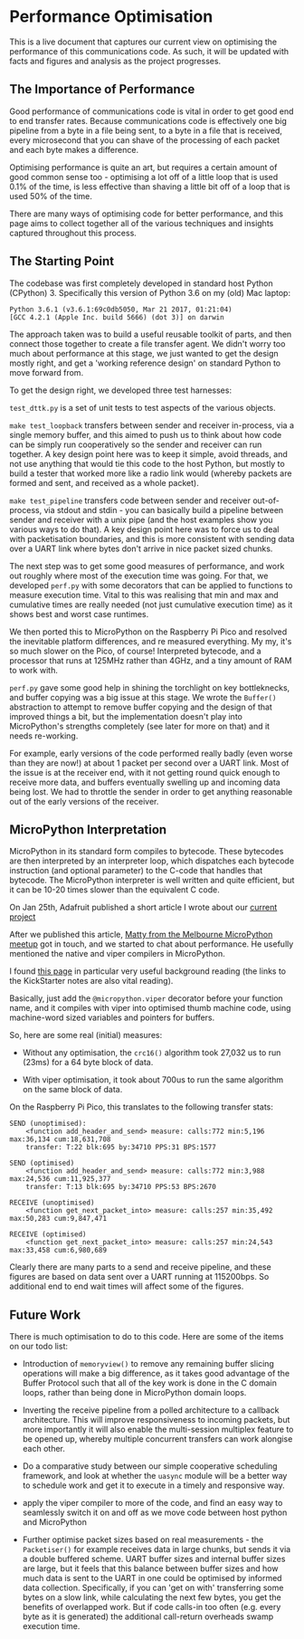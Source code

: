 # Performance Optimisation

This is a live document that captures our current view on optimising the
performance of this communications code. As such, it will be updated with
facts and figures and analysis as the project progresses.


## The Importance of Performance

Good performance of communications code is vital in order to get good end to end
transfer rates. Because communications code is effectively one big pipeline
from a byte in a file being sent, to a byte in a file that is received, every
microsecond that you can shave of the processing of each packet and each byte
makes a difference.

Optimising performance is quite an art, but requires a certain amount of good
common sense too - optimising a lot off of a little loop that is used 0.1% of the 
time, is less effective than shaving a little bit off of a loop that is used 50% 
of the time.

There are many ways of optimising code for better performance, and this page
aims to collect together all of the various techniques and insights captured
throughout this process.

## The Starting Point

The codebase was first completely developed in standard host Python
(CPython) 3. Specifically this version of Python 3.6 on my (old) Mac laptop:

```
Python 3.6.1 (v3.6.1:69c0db5050, Mar 21 2017, 01:21:04) 
[GCC 4.2.1 (Apple Inc. build 5666) (dot 3)] on darwin
```

The approach taken was to build a useful reusable toolkit of parts, and
then connect those together to create a file transfer agent. We didn't worry
too much about performance at this stage, we just wanted to get the design
mostly right, and get a 'working reference design' on standard Python to move
forward from.

To get the design right, we developed three test harnesses:

```test_dttk.py``` is a set of unit tests to test aspects of the various objects.

```make test_loopback``` transfers between sender and receiver in-process, via a
single memory buffer, and this aimed to push us to think about how code
can be simply run cooperatively so the sender and receiver can run together.
A key design point here was to keep it simple, avoid threads, and not use
anything that would tie this code to the host Python, but mostly to build
a tester that worked more like a radio link would (whereby packets are
formed and sent, and received as a whole packet).

```make test_pipeline``` transfers code between sender and receiver out-of-process,
via stdout and stdin - you can basically build a pipeline between sender
and receiver with a unix pipe (and the host examples show you various ways
to do that).
A key design point here was to force us to deal with packetisation boundaries,
and this is more consistent with sending data over a UART link where bytes
don't arrive in nice packet sized chunks.

The next step was to get some good measures of performance, and work out
roughly where most of the execution time was going. For that, we developed
```perf.py``` with some decorators that can be applied to functions to measure
execution time. Vital to this was realising that min and max and cumulative
times are really needed (not just cumulative execution time) as it shows
best and worst case runtimes.

We then ported this to MicroPython on the Raspberry Pi Pico and resolved the 
inevitable platform differences, and re measured everything. My my, it's
so much slower on the Pico, of course! Interpreted bytecode, and a processor
that runs at 125MHz rather than 4GHz, and a tiny amount of RAM to work with.

```perf.py``` gave some good help in shining the torchlight on key bottleknecks,
and buffer copying was a big issue at this stage. We wrote the ```Buffer()```
abstraction to attempt to remove buffer copying and the design of that 
improved things a bit, but the implementation doesn't play into MicroPython's
strengths completely (see later for more on that) and it needs re-working.

For example, early versions of the code performed really badly (even worse
than they are now!) at about 1 packet per second over a UART link.
Most of the issue is at the receiver end, with it not getting round quick
enough to receive more data, and buffers eventually swelling up and incoming
data being lost. We had to throttle the sender in order to get anything
reasonable out of the early versions of the receiver.

## MicroPython Interpretation

MicroPython in its standard form compiles to bytecode. These bytecodes are
then interpreted by an interpreter loop, which dispatches each bytecode 
instruction (and optional parameter) to the C-code that handles that bytecode.
The MicroPython interpreter is well written and quite efficient, but it can
be 10-20 times slower than the equivalent C code.

On Jan 25th, Adafruit published a short article I wrote about our 
[current project](https://blog.adafruit.com/2023/01/25/harlow-college-builds-cubesats-with-students-using-the-raspberry-pi-pico-space-raspberrypi-micropython-circuitpython-ataylorfpga-raspberry_pi-pimoroni/)

After we published this article, 
[Matty from the Melbourne MicroPython meetup](https://github.com/mattytrentini/)
got in touch, and we started to chat about performance. 
He usefully mentioned the native and viper compilers in MicroPython. 

I found 
[this page](https://docs.micropython.org/en/v1.9.3/pyboard/reference/speed_python.html) 
in particular very useful background reading (the links to the KickStarter notes 
are also vital reading).

Basically, just add the ```@micropython.viper``` decorator before your function name,
and it compiles with viper into optimised thumb machine code, using machine-word
sized variables and pointers for buffers.

So, here are some real (initial) measures:

* Without any optimisation, the ```crc16()``` algorithm took 27,032 us to run (23ms)
for a 64 byte block of data.

* With viper optimisation, it took about 700us to run the same algorithm
on the same block of data.

On the Raspberry Pi Pico, this translates to the following transfer stats:

```
SEND (unoptimised):
    <function add_header_and_send> measure: calls:772 min:5,196 max:36,134 cum:18,631,708
    transfer: T:22 blk:695 by:34710 PPS:31 BPS:1577

SEND (optimised)
    <function add_header_and_send> measure: calls:772 min:3,988 max:24,536 cum:11,925,377
    transfer: T:13 blk:695 by:34710 PPS:53 BPS:2670

RECEIVE (unoptimised)
    <function get_next_packet_into> measure: calls:257 min:35,492 max:50,283 cum:9,847,471

RECEIVE (optimised)
    <function get_next_packet_into> measure: calls:257 min:24,543 max:33,458 cum:6,980,689
```

Clearly there are many parts to a send and receive pipeline, and these figures are based
on data sent over a UART running at 115200bps. So additional end to end wait times
will affect some of the figures.

## Future Work

There is much optimisation to do to this code.  Here are some of the items
on our todo list:

* Introduction of ```memoryview()``` to remove any remaining buffer slicing 
operations will make a big difference, as it takes good advantage of the Buffer 
Protocol  such that all of the key work is done in the C domain loops, rather 
than being done in MicroPython domain loops.

* Inverting the receive pipeline from a polled architecture to a callback 
architecture. This will improve responsiveness to incoming packets, but
more importantly it will also enable the multi-session multiplex feature to
be opened up, whereby multiple concurrent transfers can work alongise each
other.

* Do a comparative study between our simple cooperative scheduling framework,
and look at whether the ```uasync``` module will be a better way to schedule
work and get it to execute in a timely and responsive way.

* apply the viper compiler to more of the code, and find an easy way to
seamlessly switch it on and off as we move code between host python and
MicroPython

* Further optimise packet sizes based on real measurements - the ```Packetiser()```
for example receives data in large chunks, but sends it via a double buffered
scheme. UART buffer sizes and internal buffer sizes are large, but it feels
that this balance between buffer sizes and how much data is sent to the UART
in one could be optimised by informed data collection. Specifically, if you
can 'get on with' transferring some bytes on a slow link, while calculating
the next few bytes, you get the benefits of overlapped work. But if code
calls-in too often (e.g. every byte as it is generated) the additional
call-return overheads swamp execution time.







